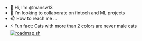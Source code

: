 - 👋 Hi, I’m @mansw13
- 💞️ I’m looking to collaborate on fintech and ML projects
- 📫 How to reach me ...
- ⚡ Fun fact: Cats with more than 2 colors are never male cats
[![roadmap.sh](https://roadmap.sh/card/tall/660ecac7da1671f9861b76b3?variant=dark)](https://roadmap.sh)
<!---
mansw13/mansw13 is a ✨ special ✨ repository because its `README.md` (this file) appears on your GitHub profile.
You can click the Preview link to take a look at your changes.
--->

